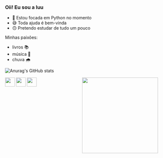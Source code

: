 ### Oii! Eu sou a luu

- 🐍 Estou focada em Python no momento 
- 😅 Toda ajuda é bem-vinda  
- 🙃 Pretendo estudar de tudo um pouco

Minhas paixões:
- livros 📚 
- música 🎸
- chuva 🌧️


![Anurag's GitHub stats](https://github-readme-stats.vercel.app/api?username=luaraadev&show_icons=true&theme=dark)


  
  <div style="display: inline_block">

  <img align="center" src="https://www.neostartup.com.br/images/all/html5.svg" height="30" width="32" >
  
  <img align="center" src="https://www.neostartup.com.br/images/all/css3.svg" height="30" width="32" >
  
  <img align="center" src="https://www.neostartup.com.br/images/all/python.svg" height="30" width="32" >
  
  <img align="right" src="https://i.pinimg.com/originals/c0/53/58/c053584f9c4246242ce57285fcc6015e.gif" height="250" width="250" >


